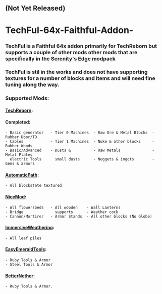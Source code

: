 ## **(Not Yet Released)**

# TechFul-64x-Faithful-Addon-
### TechFul is a Faithful 64x addon primarily for TechReborn but supports a couple of other mods other mods that are specifically in the [Serenity's Edge](https://github.com/MysticcX/Serenitys-Edge-Fabric) [modpack](https://www.technicpack.net/modpack/serenitys-edge-fabric.1874905)

### TechFul is stil in the works and does not have supporting textures for a number of blocks and items and will need fine tuning along the way.

### **Supported Mods**:

#### **[TechReborn](https://www.curseforge.com/minecraft/mc-mods/techreborn)**:

#### Completed:

    - Basic generator   - Tier 0 Machines  - Raw Ore & Metal Blocks  - Rubber Door/TD
    - Cables            - Tier 1 Machines  - Nuke & other blocks     - Rubber Woods
    - Basic/Advanced    - Dusts &          - Raw Metals              - Metal Plates
      electric Tools      small dusts      - Nuggets & ingots        - Gems & armors
        
#### **[AutomaticPath](https://www.curseforge.com/minecraft/mc-mods/automatic-path)**:

    - All blockstate textured

#### **[NiceMod](https://www.curseforge.com/minecraft/mc-mods/nicemod-new-blocks)**:

    - All flowersbeds   - All wooden    - Wall Lanterns
    - Bridge              supports      - Weather cock
    - Cannon/Mortirer   - Armor Stands  - All other blocks (No Globe)

#### **[ImmersiveWeathering](https://www.curseforge.com/minecraft/mc-mods/immersive-weathering-fabric)**:

    - All leaf piles

#### **[EasyEmeraldTools](https://www.curseforge.com/minecraft/mc-mods/simple-emerald-tools-fabric)**:

    - Ruby Tools & Armor
    - Steel Tools & Armor

#### **[BetterNether](https://www.curseforge.com/minecraft/mc-mods/betternether)**:

    - Ruby Tools & Armor.
